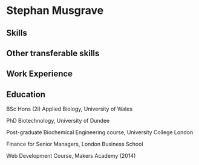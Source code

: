 # Stephan Musgrave

## Skills
  
## Other transferable skills

## Work Experience

## Education

BSc Hons (2i) Applied Biology, University of Wales

PhD Biotechnology, University of Dundee

Post-graduate Biochemical Engineering course, University College London 

Finance for Senior Managers, London Business School

Web Development Course, Makers Academy (2014)
